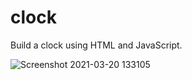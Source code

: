 # clock

Build a clock using HTML and JavaScript.

![Screenshot 2021-03-20 133105](https://user-images.githubusercontent.com/43826500/111863286-ae6b0300-8980-11eb-8eb8-e60a979b71f8.png)

